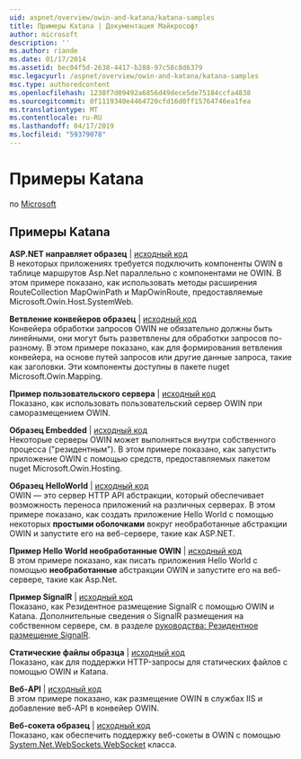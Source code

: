 ```yaml
---
uid: aspnet/overview/owin-and-katana/katana-samples
title: Примеры Katana | Документация Майкрософт
author: microsoft
description: ''
ms.author: riande
ms.date: 01/17/2014
ms.assetid: bec04f5d-2638-4417-b288-97c58c8d6379
msc.legacyurl: /aspnet/overview/owin-and-katana/katana-samples
msc.type: authoredcontent
ms.openlocfilehash: 1238f7d09492a6856d49dece5de75184ccfa4838
ms.sourcegitcommit: 0f1119340e4464720cfd16d0ff15764746ea1fea
ms.translationtype: MT
ms.contentlocale: ru-RU
ms.lasthandoff: 04/17/2019
ms.locfileid: "59379078"
---
```

# <a name="katana-samples"></a>Примеры Katana

по [Microsoft](https://github.com/microsoft)

## <a name="katana-samples"></a>Примеры Katana

**ASP.NET направляет образец** | [исходный код](https://github.com/aspnet/samples/tree/master/samples/aspnet/Katana/AspNetRoutes)  
В некоторых приложениях требуется подключить компоненты OWIN в таблице маршрутов Asp.Net параллельно с компонентами не OWIN. В этом примере показано, как использовать методы расширения RouteCollection MapOwinPath и MapOwinRoute, предоставляемые Microsoft.Owin.Host.SystemWeb.

**Ветвление конвейеров образец** | [исходный код](https://github.com/aspnet/samples/tree/master/samples/aspnet/Katana/BranchingPipelines)  
Конвейера обработки запросов OWIN не обязательно должны быть линейными, они могут быть разветвлены для обработки запросов по-разному. В этом примере показано, как для формирования ветвления конвейера, на основе путей запросов или другие данные запроса, такие как заголовки. Эти компоненты доступны в пакете nuget Microsoft.Owin.Mapping.

**Пример пользовательского сервера** | [исходный код](https://github.com/aspnet/samples/tree/master/samples/aspnet/Katana/CustomServer)   
Показано, как использовать пользовательский сервер OWIN при саморазмещением OWIN.

**Образец Embedded** | [исходный код](https://github.com/aspnet/samples/tree/master/samples/aspnet/Katana/Embedded)  
Некоторые серверы OWIN может выполняться внутри собственного процесса (&quot;резидентным&quot;). В этом примере показано, как запустить приложение OWIN с помощью средств, предоставляемых пакетом nuget Microsoft.Owin.Hosting.

**Образец HelloWorld** | [исходный код](https://github.com/aspnet/samples/tree/master/samples/aspnet/Katana/HelloWorld)  
OWIN — это сервер HTTP API абстракции, который обеспечивает возможность переноса приложений на различных серверах. В этом примере показано, как создать приложение Hello World с помощью некоторых **простыми оболочками** вокруг необработанные абстракции OWIN и запустите его на веб-сервере, такие как ASP.NET.

**Пример Hello World необработанные OWIN** | [исходный код](https://github.com/aspnet/samples/tree/master/samples/aspnet/Katana/HelloWorldRawOwin)  
В этом примере показано, как писать приложения Hello World с помощью **необработанные** абстракции OWIN и запустите его на веб-сервере, такие как Asp.Net.

**Пример SignalR** | [исходный код](https://github.com/aspnet/samples/tree/master/samples/aspnet/Katana/SignalR)  
Показано, как Резидентное размещение SignalR с помощью OWIN и Katana. Дополнительные сведения о SignalR размещения на собственном сервере, см. в разделе [руководства: Резидентное размещение SignalR](../../../signalr/overview/deployment/tutorial-signalr-self-host.md).

**Статические файлы образца** | [исходный код](https://github.com/aspnet/samples/tree/master/samples/aspnet/Katana/StaticFilesSample)   
Показано, как для поддержки HTTP-запросы для статических файлов с помощью OWIN и Katana.

**Веб-API** | [исходный код](https://github.com/aspnet/samples/tree/master/samples/aspnet/Katana/WebApi)   
В этом примере показано, как размещение OWIN в службах IIS и добавление веб-API в конвейер OWIN.

**Веб-сокета образец** | [исходный код](https://github.com/aspnet/samples/tree/master/samples/aspnet/Katana/WebSocketSample)   
Показано, как обеспечить поддержку веб-сокеты в OWIN с помощью [System.Net.WebSockets.WebSocket](https://msdn.microsoft.com/library/system.net.websockets.websocket(v=vs.110).aspx) класса.
